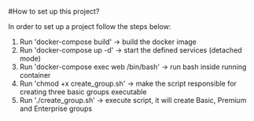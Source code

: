 #How to set up this project? 

In order to set up a project follow the steps below:

1. Run 'docker-compose build' -> build the docker image
2. Run 'docker-compose up -d' -> start the defined services (detached mode)
3. Run 'docker-compose exec web /bin/bash' -> run bash inside running container
4. Run 'chmod +x create_group.sh' -> make the script responsible for creating three basic groups executable
5. Run './create_group.sh' -> execute script, it will create Basic, Premium and Enterprise groups
